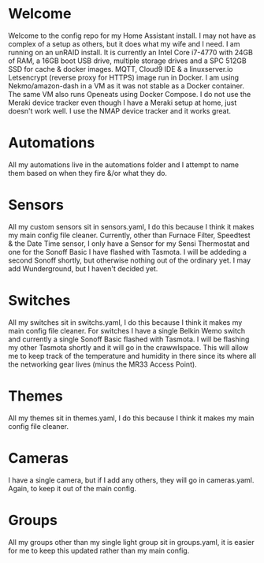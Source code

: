 # Welcome
Welcome to the config repo for my Home Assistant install.  I may not have as complex of a setup as others, but it does what my wife and I need.  I am running on an unRAID install.  It is currently an Intel Core i7-4770 with 24GB of RAM, a 16GB boot USB drive, multiple storage drives and a SPC 512GB SSD for cache & docker images.  MQTT, Cloud9 IDE & a linuxserver.io Letsencrypt (reverse proxy for HTTPS) image run in Docker.  I am using Nekmo/amazon-dash in a VM as it was not stable as a Docker container.  The same VM also runs Openeats using Docker Compose.  I do not use the Meraki device tracker even though I have a Meraki setup at home, just doesn't work well.  I use the NMAP device tracker and it works great.

# Automations
All my automations live in the automations folder and I attempt to name them based on when they fire &/or what they do.

# Sensors
All my custom sensors sit in sensors.yaml, I do this because I think it makes my main config file cleaner.
Currently, other than Furnace Filter, Speedtest & the Date Time sensor, I only have a Sensor for my Sensi Thermostat and one for the Sonoff Basic I have flashed with Tasmota.  I will be addeding a second Sonoff shortly, but otherwise nothing out of the ordinary yet.
I may add Wunderground, but I haven't decided yet.

# Switches
All my switches sit in switchs.yaml, I do this because I think it makes my main config file cleaner.
For switches I have a single Belkin Wemo switch and currently a single Sonoff Basic flashed with Tasmota.  I will be flashing my other Tasmota shortly and it will go in the crawwlspace.  This will allow me to keep track of the temperature and humidity in there since its where all the networking gear lives (minus the MR33 Access Point).

# Themes
All my themes sit in themes.yaml, I do this because I think it makes my main config file cleaner.

# Cameras
I have a single camera, but if I add any others, they will go in cameras.yaml.  Again, to keep it out of the main config.

# Groups
All my groups other than my single light group sit in groups.yaml, it is easier for me to keep this updated rather than my main config.
